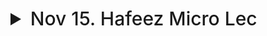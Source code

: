 <details>
  <summary style="font-size: 30px; font-weight: 500; cursor: pointer;">Nov 15. Hafeez Micro Lec</summary>

**Mapping Function** Slide: 39

*Divided in 3 Fields*

![](../static/MCPA_MF_1.png)

Processes uses *Tag*, *Block* & *Word* Bits to map it into Main Memory


*Issue* Lots of different words can be stored in different blocks, which requires lots of Seperate block calls

#### Direct Mapping 

- A Program can be fighting for 1 Block

#### Fully Associative Mapping
- goto a block which is free

If processor wants to read, it will compare the **Tag** with all valid Tags in the Main Memory Block.

If it's full, you can pick a "Victim" block to replace, we usually pick a block that hasn't been used for a Long While... *(Least Recently Used)*

Each block in cache will have a counter, that resets upon usage, and the counter at the highest value is the *Least Recently Used*

**Associative Mapping** has an Issue with Comparative Circuit, lots of Tag comparsions

---
#### Set-Associative Mapping

- Directly Maps to a Set

- If we have 128 Blocks, and we want 64 Sets, each Set has 2 blocks. *(Each set is 2^6, represents 1 set)*

TAG | SET | WORD

In a Set, where is the Block *(Tag differentiates within Tag)*

uses Set first! in what set? OK set 1, In what Tag?? Tag 1

*Broadphasing and Narrowphasing* Reduces Circuit complexity and speed as there are less comparisons.

Now we got the block, take the Word

If tag doesn't match? **Cache Miss**
If replacement occurs, we always replace within the SET *(Even if other Sets have empty blocks)

*Direct To the Set* And then Associated within the set

---

#### Stale Data
- RAM & Cache are always sync if *WRITE-THRU*

- At some point the Ram will be Full
  - That's why sometimes you'll have process with part of DATA in RAM, and part in Secondary Storage 

---

#### Least Recently Used (LRU) Replacement Algorithm

- Based on a Circuit


</details>